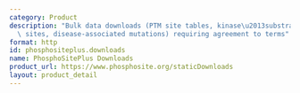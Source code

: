 ```yaml
---
category: Product
description: "Bulk data downloads (PTM site tables, kinase\u2013substrate data, regulatory\
  \ sites, disease-associated mutations) requiring agreement to terms"
format: http
id: phosphositeplus.downloads
name: PhosphoSitePlus Downloads
product_url: https://www.phosphosite.org/staticDownloads
layout: product_detail
---
```

